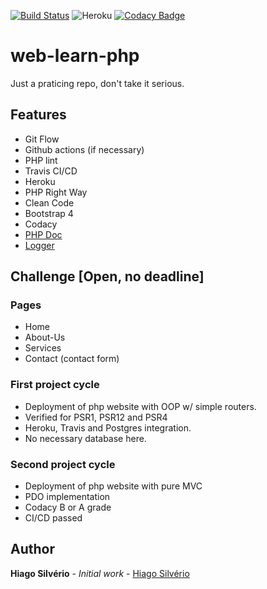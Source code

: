 [![Build Status](https://travis-ci.com/hiagosilverio/web-learn-php.svg?branch=master)](https://travis-ci.com/hiagosilverio/web-learn-php)
![Heroku](https://heroku-badge.herokuapp.com/?app=php-learn-website)
[![Codacy Badge](https://app.codacy.com/project/badge/Grade/174c2bd105084c9cbb802b7f61fbec59)](https://www.codacy.com/manual/hiago.silverioest/web-learn-php?utm_source=github.com&amp;utm_medium=referral&amp;utm_content=hiagosilverio/web-learn-php&amp;utm_campaign=Badge_Grade)
# web-learn-php
Just a praticing repo, don't take it serious.

## Features
-   Git Flow
-   Github actions (if necessary)
-   PHP lint
-   Travis CI/CD
-   Heroku
-   PHP Right Way
-   Clean Code
-   Bootstrap 4
-   Codacy 
-   [PHP Doc](https://github.com/phpDocumentor/fig-standards/blob/master/proposed/phpdoc.md)
-   [Logger](https://www.php-fig.org/psr/psr-3/)

## Challenge [Open, no deadline]
### Pages
-   Home
-   About-Us
-   Services
-   Contact (contact form)
### First project cycle
-   Deployment of php website with OOP w/ simple routers.
-   Verified for PSR1, PSR12 and PSR4
-   Heroku, Travis and Postgres integration.
-   No necessary database here.
### Second project cycle 
-   Deployment of php website with pure MVC
-   PDO implementation
-   Codacy B or A grade
-   CI/CD passed


## Author

**Hiago Silvério** - *Initial work* - [Hiago Silvério](https://github.com/hiagosilverio)

